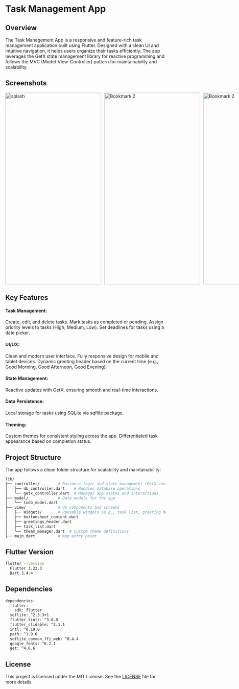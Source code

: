 


# Task Management App
## Overview
The Task Management App is a responsive and feature-rich task management application built using Flutter. Designed with a clean UI and intuitive navigation, it helps users organize their tasks efficiently. The app leverages the GetX state management library for reactive programming and follows the MVC (Model-View-Controller) pattern for maintainability and scalability.
## Screenshots
<div style="display: flex;;">
    <img src="https://github.com/user-attachments/assets/cb54bf90-c99d-4a30-b727-f88cc3d448ed" alt="splash" style="margin-right: 10px;" width="300" height="600">
    <img src="https://github.com/user-attachments/assets/96fbb66c-89c3-4941-8886-315c20614060" alt="Bookmark 2" style="margin-right: 10px;" width="300" height="600">
 <img src="https://github.com/user-attachments/assets/3052f336-0f9a-4ecc-aeb9-7ce8a0590570" alt="Bookmark 2" style="margin-right: 10px;" width="300" height="600">
 <br> <br><br><br>
 <img src="https://github.com/user-attachments/assets/cab3bf2c-6d67-478e-8a07-49aae914463d" alt="Bookmark 2" style="margin-right: 10px;" width="300" height="600">
 <img src="https://github.com/user-attachments/assets/697d15f9-523d-4a33-b49f-881470abf09b" alt="Bookmark 2" style="margin-right: 10px;" width="300" height="600">
 <img src="https://github.com/user-attachments/assets/c731fa92-7246-412d-a90c-95ed28f297fb" alt="Bookmark 2" style="margin-right: 10px;" width="300" height="600">
 <br> <br><br><br>
 <img src="https://github.com/user-attachments/assets/b41ce435-81f6-4d57-a268-6fdf13278a8b" alt="Bookmark 2" style="margin-right: 10px;" width="300" height="600">
 <img src="https://github.com/user-attachments/assets/f01b4ae2-0ce1-4aa0-a7a0-959294079bb5" alt="Bookmark 2" style="margin-right: 10px;" width="300" height="600">
</div>

## Key Features

#### Task Management:
Create, edit, and delete tasks.
Mark tasks as completed or pending.
Assign priority levels to tasks (High, Medium, Low).
Set deadlines for tasks using a date picker.

#### UI/UX:
Clean and modern user interface.
Fully responsive design for mobile and tablet devices.
Dynamic greeting header based on the current time (e.g., Good Morning, Good Afternoon, Good Evening).

#### State Management:
Reactive updates with GetX, ensuring smooth and real-time interactions.

#### Data Persistence:
Local storage for tasks using SQLite via sqflite package.

#### Theming:
Custom themes for consistent styling across the app.
Differentiated task appearance based on completion status.

## Project Structure
The app follows a clean folder structure for scalability and maintainability:
```bash
lib/
├── controller/        # Business logic and state management (GetX controllers)
│   ├── db_controller.dart    # Handles database operations
│   └── getx_controller.dart  # Manages app states and interactions
├── model/             # Data models for the app
│   └── todo_model.dart
├── view/              # UI components and screens
│   ├── Widgets/       # Reusable widgets (e.g., task list, greeting header)
│   ├── bottomsheet_content.dart
│   ├── greetings_header.dart
│   ├── task_list.dart
│   └── theam_manager.dart  # Custom theme definitions
├── main.dart          # App entry point

```

## Flutter Version
```bash
flutter --version
  Flutter 3.22.3
  Dart 3.4.4
```
## Dependencies
```bash
dependencies:
  flutter:
    sdk: flutter
  sqflite: ^2.3.3+1
  flutter_lints: ^3.0.0
  flutter_slidable: ^3.1.1
  intl: ^0.19.0
  path: ^1.9.0
  sqflite_common_ffi_web: ^0.4.4
  google_fonts: ^6.2.1
  get: ^4.6.6
```

## License
This project is licensed under the MIT License. See the [LICENSE](https://choosealicense.com/licenses/mit/) file for more details.
